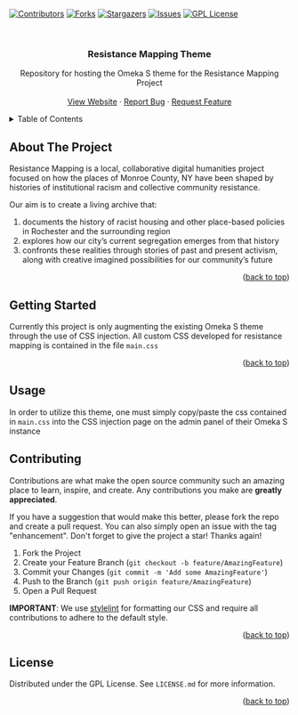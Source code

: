 <!-- Improved compatibility of back to top link: See: https://github.com/Resistance-Mapping/Resistance-Mapping-Theme/pull/73 -->
<a name="readme-top"></a>
<!--
*** Thanks for checking out the Best-README-Template. If you have a suggestion
*** that would make this better, please fork the repo and create a pull request
*** or simply open an issue with the tag "enhancement".
*** Don't forget to give the project a star!
*** Thanks again! Now go create something AMAZING! :D
-->



<!-- PROJECT SHIELDS -->
<!--
*** I'm using markdown "reference style" links for readability.
*** Reference links are enclosed in brackets [ ] instead of parentheses ( ).
*** See the bottom of this document for the declaration of the reference variables
*** for contributors-url, forks-url, etc. This is an optional, concise syntax you may use.
*** https://www.markdownguide.org/basic-syntax/#reference-style-links
-->
[![Contributors][contributors-shield]][contributors-url]
[![Forks][forks-shield]][forks-url]
[![Stargazers][stars-shield]][stars-url]
[![Issues][issues-shield]][issues-url]
[![GPL License][license-shield]][license-url]



<!-- PROJECT LOGO -->
<br />
<div align="center">
  <h3 align="center">Resistance Mapping Theme</h3>

  <p align="center">
    Repository for hosting the Omeka S theme for the Resistance Mapping Project
    <br />
    <br />
    <a href="https://resistancemapping.org">View Website</a>
    ·
    <a href="https://github.com/Resistance-Mapping/Resistance-Mapping-Theme">Report Bug</a>
    ·
    <a href="https://github.com/Resistance-Mapping/Resistance-Mapping-Theme">Request Feature</a>
  </p>
</div>



<!-- TABLE OF CONTENTS -->
<details>
  <summary>Table of Contents</summary>
  <ol>
    <li>
      <a href="#about-the-project">About The Project</a>
      <ul>
        <li><a href="#built-with">Built With</a></li>
      </ul>
    </li>
    <li>
      <a href="#getting-started">Getting Started</a>
    </li>
    <li><a href="#usage">Usage</a></li>
    <li><a href="#contributing">Contributing</a></li>
    <li><a href="#license">License</a></li>
  </ol>
</details>



<!-- ABOUT THE PROJECT -->
## About The Project

Resistance Mapping is a local, collaborative digital humanities project focused on how the places of Monroe County, NY have been shaped by histories of institutional racism and collective community resistance.

Our aim is to create a living archive that:

 1. documents the history of racist housing and other place-based policies in Rochester and the surrounding region
 2. explores how our city’s current segregation emerges from that history
 3. confronts these realities through stories of past and present activism, along with creative imagined possibilities for our community’s future


<p align="right">(<a href="#readme-top">back to top</a>)</p>


<!-- GETTING STARTED -->
## Getting Started

Currently this project is only augmenting the existing Omeka S theme through the use of CSS injection. All custom CSS developed for resistance mapping is contained in the file `main.css`

<p align="right">(<a href="#readme-top">back to top</a>)</p>


<!-- USAGE EXAMPLES -->
## Usage

In order to utilize this theme, one must simply copy/paste the css contained in `main.css` into the CSS injection page on the admin panel of their Omeka S instance


<!-- CONTRIBUTING -->
## Contributing

Contributions are what make the open source community such an amazing place to learn, inspire, and create. Any contributions you make are **greatly appreciated**.

If you have a suggestion that would make this better, please fork the repo and create a pull request. You can also simply open an issue with the tag "enhancement".
Don't forget to give the project a star! Thanks again!

1. Fork the Project
2. Create your Feature Branch (`git checkout -b feature/AmazingFeature`)
3. Commit your Changes (`git commit -m 'Add some AmazingFeature'`)
4. Push to the Branch (`git push origin feature/AmazingFeature`)
5. Open a Pull Request

**IMPORTANT**: We use [stylelint](https://stylelint.io/) for formatting our CSS and require all contributions to adhere to the default style.

<p align="right">(<a href="#readme-top">back to top</a>)</p>



<!-- LICENSE -->
## License

Distributed under the GPL License. See `LICENSE.md` for more information.

<p align="right">(<a href="#readme-top">back to top</a>)</p>






<!-- MARKDOWN LINKS & IMAGES -->
<!-- https://www.markdownguide.org/basic-syntax/#reference-style-links -->
[contributors-shield]: https://img.shields.io/github/contributors/Resistance-Mapping/Resistance-Mapping-Theme.svg?style=for-the-badge
[contributors-url]: https://github.com/Resistance-Mapping/Resistance-Mapping-Theme/graphs/contributors
[forks-shield]: https://img.shields.io/github/forks/Resistance-Mapping/Resistance-Mapping-Theme.svg?style=for-the-badge
[forks-url]: https://github.com/Resistance-Mapping/Resistance-Mapping-Theme/network/members
[stars-shield]: https://img.shields.io/github/stars/Resistance-Mapping/Resistance-Mapping-Theme.svg?style=for-the-badge
[stars-url]: https://github.com/Resistance-Mapping/Resistance-Mapping-Theme/stargazers
[issues-shield]: https://img.shields.io/github/issues/Resistance-Mapping/Resistance-Mapping-Theme.svg?style=for-the-badge
[issues-url]: https://github.com/Resistance-Mapping/Resistance-Mapping-Theme/issues
[license-shield]: https://img.shields.io/github/license/Resistance-Mapping/Resistance-Mapping-Theme.svg?style=for-the-badge
[license-url]: https://github.com/Resistance-Mapping/Resistance-Mapping-Theme/blob/master/LICENSE.txt
